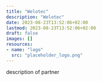 ```yaml
---
title: "Welotec"
description: "Welotec"
date: 2023-08-23T13:52:06+02:00
lastmod: 2023-08-23T13:52:06+02:00
draft: false
images: []
resources:
- name: "logo"
  src: "placeholder_logo.png"
---
```

description of partner